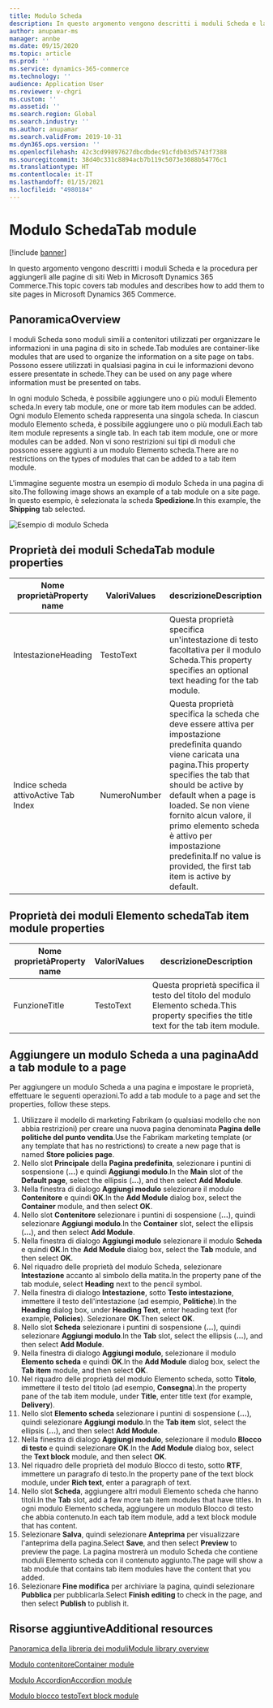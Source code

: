 ```yaml
---
title: Modulo Scheda
description: In questo argomento vengono descritti i moduli Scheda e la procedura per aggiungerli alle pagine di siti Web in Microsoft Dynamics 365 Commerce.
author: anupamar-ms
manager: annbe
ms.date: 09/15/2020
ms.topic: article
ms.prod: ''
ms.service: dynamics-365-commerce
ms.technology: ''
audience: Application User
ms.reviewer: v-chgri
ms.custom: ''
ms.assetid: ''
ms.search.region: Global
ms.search.industry: ''
ms.author: anupamar
ms.search.validFrom: 2019-10-31
ms.dyn365.ops.version: ''
ms.openlocfilehash: 42c3cd99897627dbcdbdec91cfdb03d5743f7388
ms.sourcegitcommit: 38d40c331c8894acb7b119c5073e3088b54776c1
ms.translationtype: HT
ms.contentlocale: it-IT
ms.lasthandoff: 01/15/2021
ms.locfileid: "4980184"
---
```

# <a name="tab-module"></a><span data-ttu-id="b86ac-103">Modulo Scheda</span><span class="sxs-lookup"><span data-stu-id="b86ac-103">Tab module</span></span>

[!include [banner](includes/banner.md)]

<span data-ttu-id="b86ac-104">In questo argomento vengono descritti i moduli Scheda e la procedura per aggiungerli alle pagine di siti Web in Microsoft Dynamics 365 Commerce.</span><span class="sxs-lookup"><span data-stu-id="b86ac-104">This topic covers tab modules and describes how to add them to site pages in Microsoft Dynamics 365 Commerce.</span></span>

## <a name="overview"></a><span data-ttu-id="b86ac-105">Panoramica</span><span class="sxs-lookup"><span data-stu-id="b86ac-105">Overview</span></span>

<span data-ttu-id="b86ac-106">I moduli Scheda sono moduli simili a contenitori utilizzati per organizzare le informazioni in una pagina di sito in schede.</span><span class="sxs-lookup"><span data-stu-id="b86ac-106">Tab modules are container-like modules that are used to organize the information on a site page on tabs.</span></span> <span data-ttu-id="b86ac-107">Possono essere utilizzati in qualsiasi pagina in cui le informazioni devono essere presentate in schede.</span><span class="sxs-lookup"><span data-stu-id="b86ac-107">They can be used on any page where information must be presented on tabs.</span></span>

<span data-ttu-id="b86ac-108">In ogni modulo Scheda, è possibile aggiungere uno o più moduli Elemento scheda.</span><span class="sxs-lookup"><span data-stu-id="b86ac-108">In every tab module, one or more tab item modules can be added.</span></span> <span data-ttu-id="b86ac-109">Ogni modulo Elemento scheda rappresenta una singola scheda. In ciascun modulo Elemento scheda, è possibile aggiungere uno o più moduli.</span><span class="sxs-lookup"><span data-stu-id="b86ac-109">Each tab item module represents a single tab. In each tab item module, one or more modules can be added.</span></span> <span data-ttu-id="b86ac-110">Non vi sono restrizioni sui tipi di moduli che possono essere aggiunti a un modulo Elemento scheda.</span><span class="sxs-lookup"><span data-stu-id="b86ac-110">There are no restrictions on the types of modules that can be added to a tab item module.</span></span>

<span data-ttu-id="b86ac-111">L'immagine seguente mostra un esempio di modulo Scheda in una pagina di sito.</span><span class="sxs-lookup"><span data-stu-id="b86ac-111">The following image shows an example of a tab module on a site page.</span></span> <span data-ttu-id="b86ac-112">In questo esempio, è selezionata la scheda **Spedizione**.</span><span class="sxs-lookup"><span data-stu-id="b86ac-112">In this example, the **Shipping** tab selected.</span></span>

![Esempio di modulo Scheda](./media/ecommerce-tab.PNG)

## <a name="tab-module-properties"></a><span data-ttu-id="b86ac-114">Proprietà dei moduli Scheda</span><span class="sxs-lookup"><span data-stu-id="b86ac-114">Tab module properties</span></span>

| <span data-ttu-id="b86ac-115">Nome proprietà</span><span class="sxs-lookup"><span data-stu-id="b86ac-115">Property name</span></span> | <span data-ttu-id="b86ac-116">Valori</span><span class="sxs-lookup"><span data-stu-id="b86ac-116">Values</span></span> | <span data-ttu-id="b86ac-117">descrizione</span><span class="sxs-lookup"><span data-stu-id="b86ac-117">Description</span></span> |
|---------------|--------|-------------|
| <span data-ttu-id="b86ac-118">Intestazione</span><span class="sxs-lookup"><span data-stu-id="b86ac-118">Heading</span></span> | <span data-ttu-id="b86ac-119">Testo</span><span class="sxs-lookup"><span data-stu-id="b86ac-119">Text</span></span> | <span data-ttu-id="b86ac-120">Questa proprietà specifica un'intestazione di testo facoltativa per il modulo Scheda.</span><span class="sxs-lookup"><span data-stu-id="b86ac-120">This property specifies an optional text heading for the tab module.</span></span> |
| <span data-ttu-id="b86ac-121">Indice scheda attivo</span><span class="sxs-lookup"><span data-stu-id="b86ac-121">Active Tab Index</span></span> | <span data-ttu-id="b86ac-122">Numero</span><span class="sxs-lookup"><span data-stu-id="b86ac-122">Number</span></span> | <span data-ttu-id="b86ac-123">Questa proprietà specifica la scheda che deve essere attiva per impostazione predefinita quando viene caricata una pagina.</span><span class="sxs-lookup"><span data-stu-id="b86ac-123">This property specifies the tab that should be active by default when a page is loaded.</span></span> <span data-ttu-id="b86ac-124">Se non viene fornito alcun valore, il primo elemento scheda è attivo per impostazione predefinita.</span><span class="sxs-lookup"><span data-stu-id="b86ac-124">If no value is provided, the first tab item is active by default.</span></span> |

## <a name="tab-item-module-properties"></a><span data-ttu-id="b86ac-125">Proprietà dei moduli Elemento scheda</span><span class="sxs-lookup"><span data-stu-id="b86ac-125">Tab item module properties</span></span>

| <span data-ttu-id="b86ac-126">Nome proprietà</span><span class="sxs-lookup"><span data-stu-id="b86ac-126">Property name</span></span> | <span data-ttu-id="b86ac-127">Valori</span><span class="sxs-lookup"><span data-stu-id="b86ac-127">Values</span></span> | <span data-ttu-id="b86ac-128">descrizione</span><span class="sxs-lookup"><span data-stu-id="b86ac-128">Description</span></span> |
|---------------|--------|-------------|
| <span data-ttu-id="b86ac-129">Funzione</span><span class="sxs-lookup"><span data-stu-id="b86ac-129">Title</span></span> | <span data-ttu-id="b86ac-130">Testo</span><span class="sxs-lookup"><span data-stu-id="b86ac-130">Text</span></span> | <span data-ttu-id="b86ac-131">Questa proprietà specifica il testo del titolo del modulo Elemento scheda.</span><span class="sxs-lookup"><span data-stu-id="b86ac-131">This property specifies the title text for the tab item module.</span></span> |

## <a name="add-a-tab-module-to-a-page"></a><span data-ttu-id="b86ac-132">Aggiungere un modulo Scheda a una pagina</span><span class="sxs-lookup"><span data-stu-id="b86ac-132">Add a tab module to a page</span></span>

<span data-ttu-id="b86ac-133">Per aggiungere un modulo Scheda a una pagina e impostare le proprietà, effettuare le seguenti operazioni.</span><span class="sxs-lookup"><span data-stu-id="b86ac-133">To add a tab module to a page and set the properties, follow these steps.</span></span>

1. <span data-ttu-id="b86ac-134">Utilizzare il modello di marketing Fabrikam (o qualsiasi modello che non abbia restrizioni) per creare una nuova pagina denominata **Pagina delle politiche del punto vendita**.</span><span class="sxs-lookup"><span data-stu-id="b86ac-134">Use the Fabrikam marketing template (or any template that has no restrictions) to create a new page that is named **Store policies page**.</span></span>
1. <span data-ttu-id="b86ac-135">Nello slot **Principale** della **Pagina predefinita**, selezionare i puntini di sospensione (**...**) e quindi **Aggiungi modulo**.</span><span class="sxs-lookup"><span data-stu-id="b86ac-135">In the **Main** slot of the **Default page**, select the ellipsis (**...**), and then select **Add Module**.</span></span>
1. <span data-ttu-id="b86ac-136">Nella finestra di dialogo **Aggiungi modulo** selezionare il modulo **Contenitore** e quindi **OK**.</span><span class="sxs-lookup"><span data-stu-id="b86ac-136">In the **Add Module** dialog box, select the **Container** module, and then select **OK**.</span></span>
1. <span data-ttu-id="b86ac-137">Nello slot **Contenitore** selezionare i puntini di sospensione (**...**), quindi selezionare **Aggiungi modulo**.</span><span class="sxs-lookup"><span data-stu-id="b86ac-137">In the **Container** slot, select the ellipsis (**...**), and then select **Add Module**.</span></span>
1. <span data-ttu-id="b86ac-138">Nella finestra di dialogo **Aggiungi modulo** selezionare il modulo **Scheda** e quindi **OK**.</span><span class="sxs-lookup"><span data-stu-id="b86ac-138">In the **Add Module** dialog box, select the **Tab** module, and then select **OK**.</span></span>
1. <span data-ttu-id="b86ac-139">Nel riquadro delle proprietà del modulo Scheda, selezionare **Intestazione** accanto al simbolo della matita.</span><span class="sxs-lookup"><span data-stu-id="b86ac-139">In the property pane of the tab module, select **Heading** next to the pencil symbol.</span></span>
1. <span data-ttu-id="b86ac-140">Nella finestra di dialogo **Intestazione**, sotto **Testo intestazione**, immettere il testo dell'intestazione (ad esempio, **Politiche**).</span><span class="sxs-lookup"><span data-stu-id="b86ac-140">In the **Heading** dialog box, under **Heading Text**, enter heading text (for example, **Policies**).</span></span> <span data-ttu-id="b86ac-141">Selezionare **OK**.</span><span class="sxs-lookup"><span data-stu-id="b86ac-141">Then select **OK**.</span></span>
1. <span data-ttu-id="b86ac-142">Nello slot **Scheda** selezionare i puntini di sospensione (**...**), quindi selezionare **Aggiungi modulo**.</span><span class="sxs-lookup"><span data-stu-id="b86ac-142">In the **Tab** slot, select the ellipsis (**...**), and then select **Add Module**.</span></span>
1. <span data-ttu-id="b86ac-143">Nella finestra di dialogo **Aggiungi modulo**, selezionare il modulo **Elemento scheda** e quindi **OK**.</span><span class="sxs-lookup"><span data-stu-id="b86ac-143">In the **Add Module** dialog box, select the **Tab item** module, and then select **OK**.</span></span>
1. <span data-ttu-id="b86ac-144">Nel riquadro delle proprietà del modulo Elemento scheda, sotto **Titolo**, immettere il testo del titolo (ad esempio, **Consegna**).</span><span class="sxs-lookup"><span data-stu-id="b86ac-144">In the property pane of the tab item module, under **Title**, enter title text (for example, **Delivery**).</span></span>
1. <span data-ttu-id="b86ac-145">Nello slot **Elemento scheda** selezionare i puntini di sospensione (**...**), quindi selezionare **Aggiungi modulo**.</span><span class="sxs-lookup"><span data-stu-id="b86ac-145">In the **Tab item** slot, select the ellipsis (**...**), and then select **Add Module**.</span></span>
1. <span data-ttu-id="b86ac-146">Nella finestra di dialogo **Aggiungi modulo**, selezionare il modulo **Blocco di testo** e quindi selezionare **OK**.</span><span class="sxs-lookup"><span data-stu-id="b86ac-146">In the **Add Module** dialog box, select the **Text block** module, and then select **OK**.</span></span>
1. <span data-ttu-id="b86ac-147">Nel riquadro delle proprietà del modulo Blocco di testo, sotto **RTF**, immettere un paragrafo di testo.</span><span class="sxs-lookup"><span data-stu-id="b86ac-147">In the property pane of the text block module, under **Rich text**, enter a paragraph of text.</span></span>
1. <span data-ttu-id="b86ac-148">Nello slot **Scheda**, aggiungere altri moduli Elemento scheda che hanno titoli.</span><span class="sxs-lookup"><span data-stu-id="b86ac-148">In the **Tab** slot, add a few more tab item modules that have titles.</span></span> <span data-ttu-id="b86ac-149">In ogni modulo Elemento scheda, aggiungere un modulo Blocco di testo che abbia contenuto.</span><span class="sxs-lookup"><span data-stu-id="b86ac-149">In each tab item module, add a text block module that has content.</span></span>
1. <span data-ttu-id="b86ac-150">Selezionare **Salva**, quindi selezionare **Anteprima** per visualizzare l'anteprima della pagina.</span><span class="sxs-lookup"><span data-stu-id="b86ac-150">Select **Save**, and then select **Preview** to preview the page.</span></span> <span data-ttu-id="b86ac-151">La pagina mostrerà un modulo Scheda che contiene moduli Elemento scheda con il contenuto aggiunto.</span><span class="sxs-lookup"><span data-stu-id="b86ac-151">The page will show a tab module that contains tab item modules have the content that you added.</span></span>
1. <span data-ttu-id="b86ac-152">Selezionare **Fine modifica** per archiviare la pagina, quindi selezionare **Pubblica** per pubblicarla.</span><span class="sxs-lookup"><span data-stu-id="b86ac-152">Select **Finish editing** to check in the page, and then select **Publish** to publish it.</span></span>

## <a name="additional-resources"></a><span data-ttu-id="b86ac-153">Risorse aggiuntive</span><span class="sxs-lookup"><span data-stu-id="b86ac-153">Additional resources</span></span>

[<span data-ttu-id="b86ac-154">Panoramica della libreria dei moduli</span><span class="sxs-lookup"><span data-stu-id="b86ac-154">Module library overview</span></span>](starter-kit-overview.md)

[<span data-ttu-id="b86ac-155">Modulo contenitore</span><span class="sxs-lookup"><span data-stu-id="b86ac-155">Container module</span></span>](add-container-module.md)

[<span data-ttu-id="b86ac-156">Modulo Accordion</span><span class="sxs-lookup"><span data-stu-id="b86ac-156">Accordion module</span></span>](add-accordion.md)

[<span data-ttu-id="b86ac-157">Modulo blocco testo</span><span class="sxs-lookup"><span data-stu-id="b86ac-157">Text block module</span></span>](add-content-rich-block.md)
